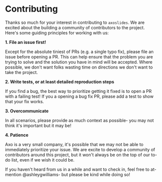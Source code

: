 # Contributing

Thanks so much for your interest in contributing to `axoslides`. We are excited
about the building a community of contributors to the project. Here's some
guiding principles for working with us:

**1. File an issue first!**

Except for the absolute tiniest of PRs (e.g. a single typo fix), please file an
issue before opening a PR. This can help ensure that the problem you are trying
to solve and the solution you have in mind will be accepted. Where possible, we
don't want folks wasting time on directions we don't want to take the project.

**2. Write tests, or at least detailed reproduction steps**

If you find a bug, the best way to prioritize getting it fixed is to open a PR
with a failing test! If you a opening a bug fix PR, please add a test to show
that your fix works.

**3. Overcommunicate**

In all scenarios, please provide as much context as possible- you may not think
it's important but it may be!

**4. Patience**

Axo is a very small company, it's possible that we may not be able to
immediately prioritize your issue. We are excite to develop a community of
contributors around this project, but it won't always be on the top of our to-do
list, even if we wish it could be.

If you haven't heard from us in a while and want to check in, feel free to
at-mention @ashleygwilliams- but please be kind while doing so!
